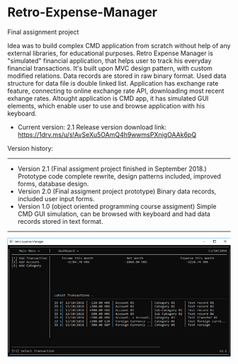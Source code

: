 # Retro-Expense-Manager
Final assignment project

Idea was to build complex CMD application from scratch without help of any external libraries, for educational purposes.
Retro Expense Manager is "simulated" financial application, that helps user to track his everyday financial transactions.
It's built upon MVC design pattern, with custom modified relations. Data records are stored in raw binary format. Used data structure for data file is double linked list. Application has exchange rate feature, connecting to online exchange rate API, downloading most recent exhange rates. Altought application is CMD app, it has simulated GUI elements, which enable user to use and browse application with his keyboard.

- Current version: 2.1
Release version download link: 
https://1drv.ms/u/s!AvSeXu5OAmQ4h9wwmsPXnigOAAk6pQ

Version history:

--------------------------------------------------------------------------------------------------------
- Version 2.1 (Final assigment project finished in September 2018.)
Prototype code complete rewrite, design patterns included, improved forms, database design.
- Version 2.0 (Final assigment project prototype)
Binary data records, included user input forms.
- Version 1.0 (object oriented programming course assigment)
Simple CMD GUI simulation, can be browsed with keyboard and had data records stored in text format.
--------------------------------------------------------------------------------------------------------

![alt text](https://raw.githubusercontent.com/LaterStart/Retro-Expense-Manager/master/screenshot.png)
